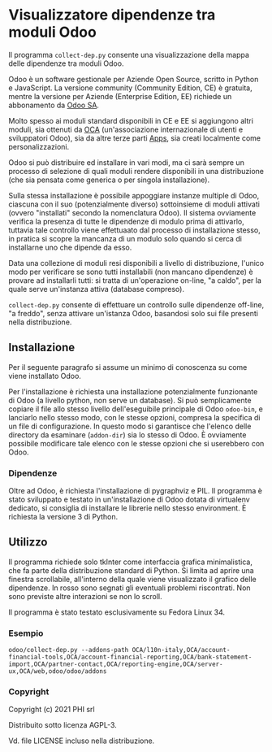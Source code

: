 # Visualizzatore dipendenze tra moduli Odoo

Il programma `collect-dep.py` consente una visualizzazione della mappa delle dipendenze tra moduli Odoo.

Odoo è un software gestionale per Aziende Open Source, scritto in Python e JavaScript. La versione community (Community Edition, CE) è gratuita, mentre la versione per Aziende (Enterprise Edition, EE) richiede un abbonamento da [Odoo SA](https://www.odoo.com/it_IT/page/editions).

Molto spesso ai moduli standard disponibili in CE e EE si aggiungono altri moduli, sia ottenuti da [OCA](https://odoo-community.org/) (un'associazione internazionale di utenti e sviluppatori Odoo), sia da altre terze parti [Apps](https://apps.odoo.com/apps/modules), sia creati localmente come personalizzazioni.

Odoo si può distribuire ed installare in vari modi, ma ci sarà sempre un processo di selezione di quali moduli rendere disponibili in una distribuzione (che sia pensata come generica o per singola installazione).

Sulla stessa installazione è possibile appoggiare instanze multiple di Odoo, ciascuna con il suo (potenzialmente diverso) sottoinsieme di moduli attivati (ovvero "installati" secondo la nomenclatura Odoo). Il sistema ovviamente verifica la presenza di tutte le dipendenze di modulo prima di attivarlo, tuttavia tale controllo viene effettuaato  dal processo di installazione stesso, in pratica si scopre la mancanza di un modulo solo quando si cerca di installarne uno che dipende da esso.

Data una collezione di moduli resi disponibili a livello di distribuzione, l'unico modo per verificare se sono tutti installabili (non mancano dipendenze) è provare ad installarli tutti: si tratta di un'operazione on-line, "a caldo", per la quale serve un'instanza attiva (database compreso).

`collect-dep.py` consente di effettuare un controllo sulle dipendenze off-line, "a freddo", senza attivare un'istanza Odoo, basandosi solo sui file presenti nella distribuzione.


## Installazione

Per il seguente paragrafo si assume un minimo di conoscenza su come viene installato Odoo.

Per l'installazione è richiesta una installazione potenzialmente funzionante di Odoo (a livello python, non serve un database). Si può semplicamente copiare il file allo stesso livello dell'eseguibile principale di Odoo `odoo-bin`, e lanciarlo nello stesso modo, con le stesse opzioni, compresa la specifica di un file di configurazione. In questo modo si garantisce che l'elenco delle directory da esaminare (`addon-dir`) sia lo stesso di Odoo. È ovviamente possibile modificare tale elenco con le stesse opzioni che si userebbero con Odoo.

### Dipendenze

Oltre ad Odoo, è richiesta l'installazione di pygraphviz e PIL. Il programma è stato sviluppato e testato in un'installazione di Odoo dotata di virtualenv dedicato, si consiglia di installare le librerie nello stesso environment. È richiesta la versione 3 di Python.

## Utilizzo

Il programma richiede solo tkInter come interfaccia grafica minimalistica, che fa parte della distribuzione standard di Python. Si limita ad aprire una finestra scrollabile, all'interno della quale viene visualizzato il grafico delle dipendenze. In rosso sono segnati gli eventuali problemi riscontrati. Non sono previste altre interazioni se non lo scroll.

Il programma è stato testato esclusivamente su Fedora Linux 34.

### Esempio

`odoo/collect-dep.py --addons-path OCA/l10n-italy,OCA/account-financial-tools,OCA/account-financial-reporting,OCA/bank-statement-import,OCA/partner-contact,OCA/reporting-engine,OCA/server-ux,OCA/web,odoo/odoo/addons`

### Copyright

Copyright (c) 2021 PHI srl

Distribuito sotto licenza AGPL-3.

Vd. file LICENSE incluso nella distribuzione.
